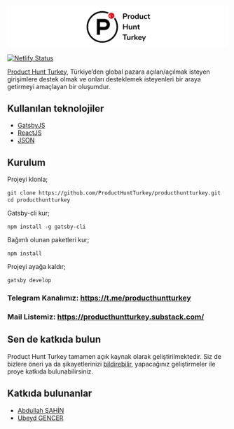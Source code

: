 ![Product Hunt Turkey](https://github.com/ProductHuntTurkey/producthuntturkey.github.io/blob/development/readme.jpg)

[![Netlify Status](https://api.netlify.com/api/v1/badges/7489bf2a-47fd-493e-9cc4-75ca1d713470/deploy-status)](https://app.netlify.com/sites/producthuntturkey/deploys)

[Product Hunt Turkey](https://producthuntturkey.github.io/), Türkiye’den global pazara açılan/açılmak isteyen girişimlere destek olmak ve onları desteklemek isteyenleri bir araya getirmeyi amaçlayan bir oluşumdur.

## Kullanılan teknolojiler

* <a href="https://www.gatsbyjs.org/" target="_blank">GatsbyJS</a>
* <a href="https://github.com/facebook/react" target="_blank">ReactJS</a>
* <a href="https://www.json.org/json-tr.html" target="_blank">JSON</a>

Kurulum
-------------------

Projeyi klonla;

	git clone https://github.com/ProductHuntTurkey/producthuntturkey.git
	cd producthuntturkey

Gatsby-cli kur;

	npm install -g gatsby-cli

Bağımlı olunan paketleri kur;

	npm install

Projeyi ayağa kaldır;

	gatsby develop

### Telegram Kanalımız: <a href="https://t.me/producthuntturkey" target="_blank">https://t.me/producthuntturkey</a>
### Mail Listemiz: <a href="https://producthuntturkey.substack.com/" target="_blank">https://producthuntturkey.substack.com/</a>


## Sen de katkıda bulun
Product Hunt Turkey tamamen açık kaynak olarak geliştirilmektedir. Siz de bizlere öneri ya da şikayetlerinizi [bildirebilir](https://github.com/ProductHuntTurkey/producthuntturkey.github.io/issues), yapacağınız geliştirmeler ile proye katkıda bulunabilirsiniz.

## Katkıda bulunanlar
* <a href="https://github.com/mrabdullahsahin" target="_blank">Abdullah ŞAHİN</a>
* <a href="https://github.com/ubeydgencer" target="_blank">Ubeyd GENCER</a>